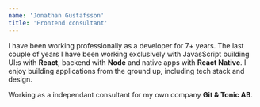 ```yaml
---
name: 'Jonathan Gustafsson'
title: 'Frontend consultant'
---
```


I have been working professionally as a developer for 7+ years. The last couple of years I have been working exclusively with JavasScript building UI:s with **React**, backend with **Node** and native apps with **React Native**. I enjoy building applications from the ground up, including tech stack and design.

Working as a independant consultant for my own company **Git & Tonic AB**.
